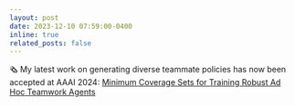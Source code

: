 ```yaml
---
layout: post
date: 2023-12-10 07:59:00-0400
inline: true
related_posts: false
---
```


:newspaper_roll: My latest work on generating diverse teammate policies has now been accepted at AAAI 2024: <a href='https://arxiv.org/abs/2308.09595'>Minimum Coverage Sets for Training Robust Ad Hoc Teamwork Agents</a>
